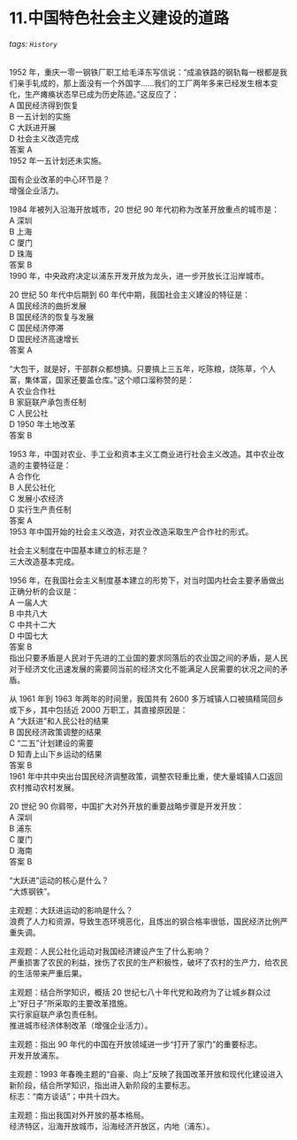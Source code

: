 # 11.中国特色社会主义建设的道路

###### tags: `History`

1952 年，重庆一零一钢铁厂职工给毛泽东写信说：“成渝铁路的钢轨每一根都是我们亲手轧成的，那上面没有一个外国字……我们的工厂两年多来已经发生根本变化，生产瘫痪状态早已成为历史陈迹。”这反应了：  
A 国民经济得到恢复  
B 一五计划的实施  
C 大跃进开展  
D 社会主义改造完成  
答案 A  
1952 年一五计划还未实施。

国有企业改革的中心环节是？  
增强企业活力。

1984 年被列入沿海开放城市，20 世纪 90 年代初称为改革开放重点的城市是：  
A 深圳  
B 上海  
C 厦门  
D 珠海  
答案 B  
1990 年，中央政府决定以浦东开发开放为龙头，进一步开放长江沿岸城市。

20 世纪 50 年代中后期到 60 年代中期，我国社会主义建设的特征是：  
A 国民经济的曲折发展  
B 国民经济的恢复与发展  
C 国民经济停滞  
D 国民经济高速增长  
答案 A  

“大包干，就是好，干部群众都想搞。只要搞上三五年，吃陈粮，烧陈草，个人富，集体富，国家还要盖仓库。”这个顺口溜称赞的是：  
A 农业合作社  
B 家庭联产承包责任制  
C 人民公社  
D 1950 年土地改革  
答案 B

1953 年，中国对农业、手工业和资本主义工商业进行社会主义改造。其中农业改造的主要特征是：  
A 合作化  
B 人民公社化  
C 发展小农经济  
D 实行生产责任制  
答案 A  
1953 年中国开始的社会主义改造，对农业改造采取生产合作社的形式。

社会主义制度在中国基本建立的标志是？  
三大改造基本完成。

1956 年，在我国社会主义制度基本建立的形势下，对当时国内社会主要矛盾做出正确分析的会议是：  
A 一届人大  
B 中共八大  
C 中共十二大  
D 中国七大  
答案 B  
指出只要矛盾是人民对于先进的工业国的要求同落后的农业国之间的矛盾，是人民对于经济文化迅速发展的需要同当前的经济文化不能满足人民需要的状况之间的矛盾。

从 1961 年到 1963 年两年的时间里，我国共有 2600 多万城镇人口被搞精简回乡或下乡，其中包括近 2000 万职工，其直接原因是：  
A “大跃进”和人民公社的结果  
B 国民经济政策调整的结果  
C “二五”计划建设的需要  
D 知青上山下乡运动的结果  
答案 B  
1961 年中共中央出台国民经济调整政策，调整农轻重比重，使大量城镇人口返回农村推动农村发展。

20 世纪 90 你肩带，中国扩大对外开放的重要战略步骤是开发开放：  
A 深圳  
B 浦东  
C 厦门  
D 海南  
答案 B

“大跃进”运动的核心是什么？  
“大炼钢铁”。

主观题：大跃进运动的影响是什么？  
浪费了人力和资源，导致生态环境恶化，且炼出的钢合格率很低，国民经济比例严重失调。

主观题：人民公社化运动对我国经济建设产生了什么影响？  
严重损害了农民的利益，挫伤了农民的生产积极性，破坏了农村的生产力，给农民的生活带来严重后果。

主观题：结合所学知识，概括 20 世纪七八十年代党和政府为了让城乡群众过上“好日子”所采取的主要改革措施。  
实行家庭联产承包责任制。  
推进城市经济体制改革（增强企业活力）。

主观题：指出 90 年代的中国在开放领域进一步“打开了家门”的重要标志。  
开发开放浦东。

主观题：1993 年春晚主题的“自豪、向上”反映了我国改革开放和现代化建设进入新阶段，结合所学知识，指出进入新阶段的主要标志。  
标志：“南方谈话”；中共十四大。

主观题：指出我国对外开放的基本格局。  
经济特区，沿海开放城市，沿海经济开放区，内地（浦东）。
